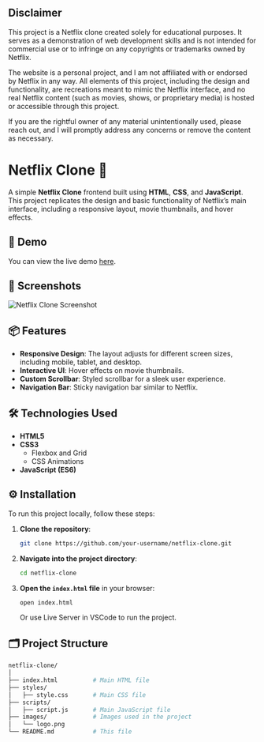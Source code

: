 ## Disclaimer
This project is a Netflix clone created solely for educational purposes. It serves as a demonstration of web development skills and is not intended for commercial use or to infringe on any copyrights or trademarks owned by Netflix.

The website is a personal project, and I am not affiliated with or endorsed by Netflix in any way. All elements of this project, including the design and functionality, are recreations meant to mimic the Netflix interface, and no real Netflix content (such as movies, shows, or proprietary media) is hosted or accessible through this project.

If you are the rightful owner of any material unintentionally used, please reach out, and I will promptly address any concerns or remove the content as necessary.
# Netflix Clone 🎥

A simple **Netflix Clone** frontend built using **HTML**, **CSS**, and **JavaScript**. This project replicates the design and basic functionality of Netflix’s main interface, including a responsive layout, movie thumbnails, and hover effects.

## 🚀 Demo

You can view the live demo [here](https://your-demo-link.com). 

## 📸 Screenshots

![Netflix Clone Screenshot](images/s1.jpg) 

## 📦 Features

- **Responsive Design**: The layout adjusts for different screen sizes, including mobile, tablet, and desktop.
- **Interactive UI**: Hover effects on movie thumbnails.
- **Custom Scrollbar**: Styled scrollbar for a sleek user experience.
- **Navigation Bar**: Sticky navigation bar similar to Netflix.

## 🛠️ Technologies Used

- **HTML5**
- **CSS3**
  - Flexbox and Grid
  - CSS Animations
- **JavaScript (ES6)**

## ⚙️ Installation

To run this project locally, follow these steps:

1. **Clone the repository**:

    ```bash
    git clone https://github.com/your-username/netflix-clone.git
    ```

2. **Navigate into the project directory**:

    ```bash
    cd netflix-clone
    ```

3. **Open the `index.html` file** in your browser:

    ```bash
    open index.html
    ```
    Or use Live Server in VSCode to run the project.

## 🗂️ Project Structure

```bash
netflix-clone/
│
├── index.html          # Main HTML file
├── styles/             
│   ├── style.css       # Main CSS file
├── scripts/            
│   ├── script.js       # Main JavaScript file
├── images/             # Images used in the project
│   └── logo.png
└── README.md           # This file
